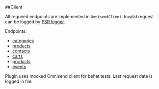 ##Client

All required endpoints are implemented in ```OmnisendClient```. Invalid request can be logged by [PSR logger](../configuration/logger.md).

Endpoints:

- [categories](categories.md)
- [products](categories.md)
- [contacts](contacts.md)
- [carts](categories.md)
- [products](categories.md)
- [events](events.md)

Plugin uses mocked Omnisend client for behat tests. Last request data is logged in file.
